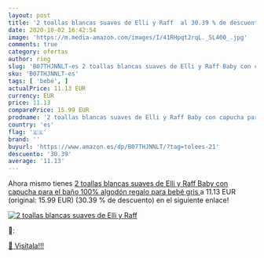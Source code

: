 ```yaml
---
layout: post
title: '2 toallas blancas suaves de Elli y Raff  al 30.39 % de descuento'
date: 2020-10-02 16:42:54
image: 'https://m.media-amazon.com/images/I/41RHpqt2rqL._SL400_.jpg'
comments: true
category: ofertas
author: ring
slug: 'B07THJNNLT-es 2 toallas blancas suaves de Elli y Raff Baby con capucha...'
sku: 'B07THJNNLT-es'
tags: [ 'bebé', ]
actualPrice: 11.13 EUR
currency: EUR
price: 11.13
comparePrice: 15.99 EUR
prodname: '2 toallas blancas suaves de Elli y Raff Baby con capucha para el baño 100% algodón  regalo para bebé  gris '
country: 'es'
flag: '🇪🇸'
brand: ''
buyurl: 'https://www.amazon.es/dp/B07THJNNLT/?tag=tolees-21'
descuento: '30.39'
average: '11.13'
---
```


Ahora mismo tienes [2 toallas blancas suaves de Elli y Raff Baby con capucha para el baño 100% algodón  regalo para bebé  gris ](https://www.amazon.es/dp/B07THJNNLT/?tag=tolees-21) a 11.13 EUR (original: 15.99 EUR) (30.39 %  de descuento) en el siguiente enlace!

[![2 toallas blancas suaves de Elli y Raff ](https://m.media-amazon.com/images/I/41RHpqt2rqL._SL400_.jpg)](https://www.amazon.es/dp/B07THJNNLT/?tag=tolees-21)

🔎:


[🛒 Visítala!!!](https://www.amazon.es/dp/B07THJNNLT/?tag=tolees-21)
